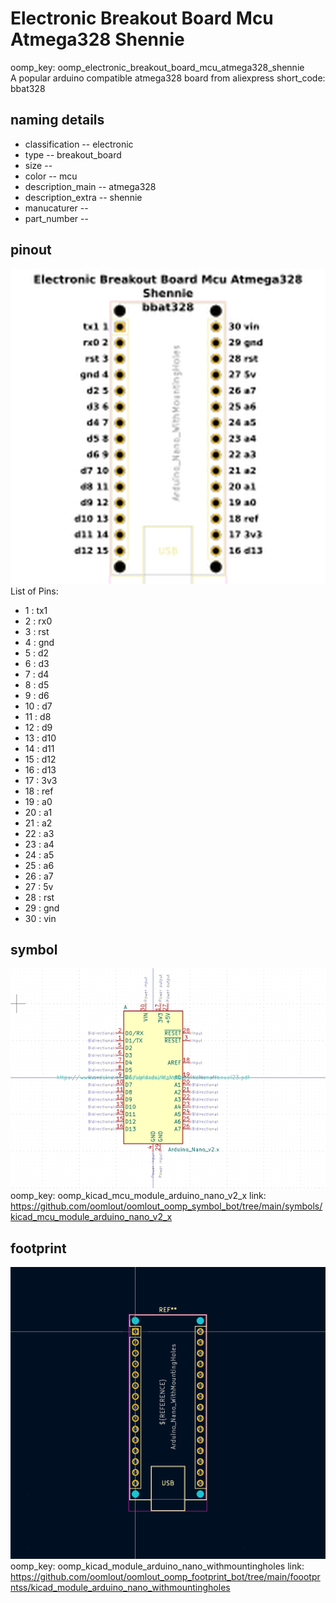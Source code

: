 # Electronic Breakout Board Mcu Atmega328 Shennie
oomp_key: oomp_electronic_breakout_board_mcu_atmega328_shennie  
A popular arduino compatible atmega328 board from aliexpress
short_code: bbat328
## naming details
* classification -- electronic
* type -- breakout_board
* size -- 
* color -- mcu
* description_main -- atmega328
* description_extra -- shennie
* manucaturer -- 
* part_number -- 
## pinout
![](working_pinout_600.png)
List of Pins:

* 1 : tx1
* 2 : rx0
* 3 : rst
* 4 : gnd
* 5 : d2
* 6 : d3
* 7 : d4
* 8 : d5
* 9 : d6
* 10 : d7
* 11 : d8
* 12 : d9
* 13 : d10
* 14 : d11
* 15 : d12
* 16 : d13
* 17 : 3v3
* 18 : ref
* 19 : a0
* 20 : a1
* 21 : a2
* 22 : a3
* 23 : a4
* 24 : a5
* 25 : a6
* 26 : a7
* 27 : 5v
* 28 : rst
* 29 : gnd
* 30 : vin
## symbol

![](symbol/0/working/working_600.png)  
oomp_key: oomp_kicad_mcu_module_arduino_nano_v2_x
link: https://github.com/oomlout/oomlout_oomp_symbol_bot/tree/main/symbols/kicad_mcu_module_arduino_nano_v2_x


## footprint

![](footprint/0/working/working_600.png)  
oomp_key: oomp_kicad_module_arduino_nano_withmountingholes
link: https://github.com/oomlout/oomlout_oomp_footprint_bot/tree/main/foootprntss/kicad_module_arduino_nano_withmountingholes
